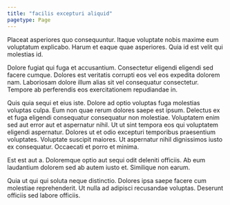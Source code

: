 ```yaml
---
title: "facilis excepturi aliquid"
pagetype: Page
---
```

Placeat asperiores quo consequuntur. Itaque voluptate nobis maxime eum voluptatum explicabo. Harum et eaque quae asperiores. Quia id est velit qui molestias id.

Dolore fugiat qui fuga et accusantium. Consectetur eligendi eligendi sed facere cumque. Dolores est veritatis corrupti eos vel eos expedita dolorem nam. Laboriosam dolore illum alias sit vel consequatur consectetur. Tempore ab perferendis eos exercitationem repudiandae in.

Quis quia sequi et eius iste. Dolore ad optio voluptas fuga molestias voluptas culpa. Eum non quae rerum dolores saepe est ipsum. Delectus ex et fuga eligendi consequatur consequatur non molestiae. Voluptatem enim sed aut error aut et aspernatur nihil. Ut ut sint tempora eos qui voluptatem eligendi aspernatur.
Dolores ut et odio excepturi temporibus praesentium voluptates. Voluptate suscipit maiores. Ut aspernatur nihil dignissimos iusto ex consequatur. Occaecati et porro et minima.

Est est aut a. Doloremque optio aut sequi odit deleniti officiis. Ab eum laudantium dolorem sed ab autem iusto et. Similique non earum.

Quia ut qui qui soluta neque distinctio. Dolores ipsa saepe facere cum molestiae reprehenderit. Ut nulla ad adipisci recusandae voluptas. Deserunt officiis sed labore officiis.
